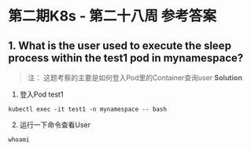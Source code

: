 # 第二期K8s - 第二十八周 参考答案

## 1. What is the user used to execute the sleep process within the test1 pod in mynamespace? 
> 注： 这题考察的主要是如何登入Pod里的Container查询user 
**Solution**
1. 登入Pod test1
```
kubectl exec -it test1 -n mynamespace -- bash
```
2. 运行一下命令查看User
```
whoami
```
